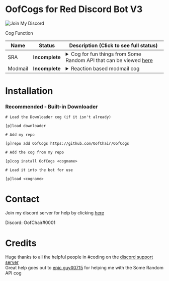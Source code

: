# OofCogs for Red Discord Bot V3

![Join My Discord](https://camo.githubusercontent.com/077bb1b1d593186c5dc5520f4b8578c073b2266f2d585aac4e640bbe9f12a4bf/68747470733a2f2f696d672e736869656c64732e696f2f62616467652f4a6f696e2532306d792d446973636f72642d626c75652e7376673f7374796c653d666f722d7468652d6261646765)

Cog Function

| Name | Status | Description (Click to see full status)
| --- | --- | --- |
| SRA | **Incomplete** | <details><summary>Cog for fun things from Some Random API that can be viewed [here](https://some-random-api.ml)</summary>Currently incomplete, will be working on it most I can</details> |
| Modmail | **Incomplete** | <details><summary>Reaction based modmail cog</summary>Reaction based modmail cog, set a message that when reacted creates a new ticket</details> |


# Installation
### Recommended - Built-in Downloader
```
# Load the Downloader cog (if it isn't already)

[p]load downloader

# Add my repo

[p]repo add OofCogs https://github.com/OofChair/OofCogs

# Add the cog from my repo

[p]cog install OofCogs <cogname>

# Load it into the bot for use

[p]load <cogname>
```

# Contact
Join my discord server for help by clicking [here](https://discord.gg/3PfU5q22wN)

Discord: OofChair#0001

# Credits

Huge thanks to all the helpful people in #coding on the [discord support server](https://discord.gg/red)<br>
Great help goes out to [epic guy#0715](https://github.com/npc203)  for helping me with the Some Random API cog
